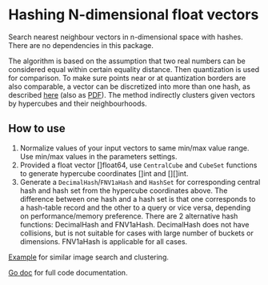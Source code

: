 # Hashing N-dimensional float vectors

Search nearest neighbour vectors in n-dimensional space with hashes. There are no dependencies in this package.

The algorithm is based on the assumption that two real numbers can be considered equal within certain equality distance. Then quantization is used for comparison. To make sure points near or at quantization borders are also comparable, a vector can be discretized into more than one hash, as described [here](https://vitali-fedulov.github.io/similar.pictures/algorithm-for-hashing-high-dimensional-float-vectors.html) (also as [PDF](https://github.com/vitali-fedulov/research/blob/main/Algorithm%20for%20hashing%20float%20vectors.pdf)). The method indirectly clusters given vectors by hypercubes and their neighbourhoods.


## How to use

1) Normalize values of your input vectors to same min/max value range. Use min/max values in the parameters settings.
2) Provided a float vector []float64, use `CentralCube` and `CubeSet` functions to generate hypercube coordinates []int and [][]int.
3) Generate a `DecimalHash`/`FNV1aHash` and `HashSet` for corresponding central hash and hash set from the hypercube coordinates above. The difference between one hash and a hash set is that one corresponds to a hash-table record and the other to a query or vice versa, depending on performance/memory preference. There are 2 alternative hash functions: DecimalHash and FNV1aHash. DecimalHash does not have collisions, but is not suitable for cases with large number of buckets or dimensions. FNV1aHash is applicable for all cases.

[Example](https://github.com/vitali-fedulov/imagehash2/blob/main/hashes.go) for similar image search and clustering.

[Go doc](https://pkg.go.dev/github.com/vitali-fedulov/hyper) for full code documentation.
